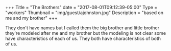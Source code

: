 +++
Title = "The Brothers"
date = "2017-08-01T09:12:39-05:00"
Type = "workers"
Thumbnail = "img/guest/ajohnston.jpg"
Description = "based on me and my brother"
+++

They don't have names but I called them the big brother and little brother they're modeled after me and my brother but the modeling is not clear some have characteristics of each of us.  They both have characteristics of both of us.